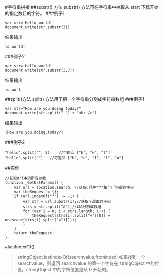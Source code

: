 #字符串拼接
##substr() 方法
substr() 方法可在字符串中抽取从 start 下标开始的指定数目的字符。
###例子1
```
var str='Hello world!'
document.write(str.substr(3))
```
结果输出     
```
lo world!
```
###例子2
```
var str='Hello world!'
document.write(str.substr(3,7))
```
结果输出     
```
lo worl
```

##split()方法
split() 方法用于把一个字符串分割成字符串数组
###例子1
```
var str="How are you doing today?"
document.write(str.split(" ") + "<br />")
```
结果输出     
```
[How,are,you,doing,today?]
```
###例子2
```
"hello".split("", 3)	//可返回 ["h", "e", "l"]
"hello".split("")	//可返回 ["h", "e", "l", "l", "o"]
```
##实例
```
//获取Url中的所有参数
function _GetUrlParams() {
    var url = location.search; //获取url中"?"和‘？’符后的字串
    var theRequest = {};
    if (url.indexOf("?") != -1) {
        var str = url.substr(1);//获取？后面的子串
        strs = str.split("&");//以&分割成数组
        for (var i = 0; i < strs.length; i++) {
            theRequest[strs[i].split("=")[0]] = unescape(strs[i].split("=")[1]);
        }
    }
    return theRequest;
}
```
#lastIndexOf()
>stringObject.lastIndexOf(searchvalue,fromindex)
如果找到一个 searchvalue，则返回 searchvalue 的第一个字符在 stringObject 中的位置。stringObject 中的字符位置是从 0 开始的。
